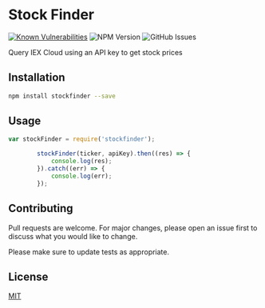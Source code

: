 # Stock Finder
[![Known Vulnerabilities](https://snyk.io/test/github/Mr-Que/Stock-Finder/badge.svg?targetFile=package.json)](https://snyk.io/test/github/Mr-Que/Stock-Finder?targetFile=package.json)
![NPM Version](https://img.shields.io/npm/v/stockfinder.svg)
![GitHub Issues](https://img.shields.io/github/issues/Mr-Que/Stock-Finder.svg)


Query IEX Cloud using an API key to get stock prices

## Installation


```bash
npm install stockfinder --save
```

## Usage

```javascript
var stockFinder = require('stockfinder');

        stockFinder(ticker, apiKey).then((res) => {
            console.log(res);
        }).catch((err) => {
            console.log(err);
        });
```

## Contributing
Pull requests are welcome. For major changes, please open an issue first to discuss what you would like to change.

Please make sure to update tests as appropriate.

## License
[MIT](https://github.com/Mr-Que/Stock-Finder/blob/master/license)
